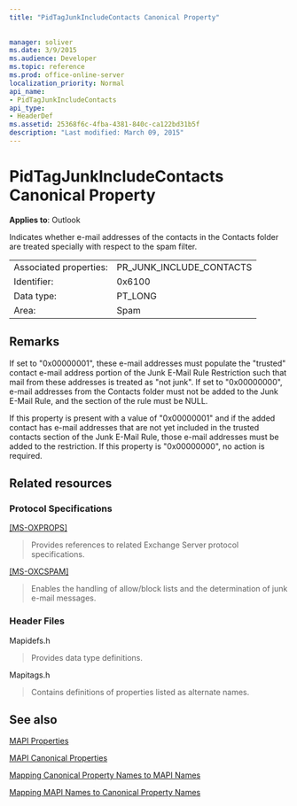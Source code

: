 ```yaml
---
title: "PidTagJunkIncludeContacts Canonical Property"
 
 
manager: soliver
ms.date: 3/9/2015
ms.audience: Developer
ms.topic: reference
ms.prod: office-online-server
localization_priority: Normal
api_name:
- PidTagJunkIncludeContacts
api_type:
- HeaderDef
ms.assetid: 25368f6c-4fba-4381-840c-ca122bd31b5f
description: "Last modified: March 09, 2015"
---
```


# PidTagJunkIncludeContacts Canonical Property

  
  
**Applies to**: Outlook 
  
Indicates whether e-mail addresses of the contacts in the Contacts folder are treated specially with respect to the spam filter.
  
|||
|:-----|:-----|
|Associated properties:  <br/> |PR_JUNK_INCLUDE_CONTACTS  <br/> |
|Identifier:  <br/> |0x6100  <br/> |
|Data type:  <br/> |PT_LONG  <br/> |
|Area:  <br/> |Spam  <br/> |
   
## Remarks

If set to "0x00000001", these e-mail addresses must populate the "trusted" contact e-mail address portion of the Junk E-Mail Rule Restriction such that mail from these addresses is treated as "not junk". If set to "0x00000000", e-mail addresses from the Contacts folder must not be added to the Junk E-Mail Rule, and the section of the rule must be NULL.
  
If this property is present with a value of "0x00000001" and if the added contact has e-mail addresses that are not yet included in the trusted contacts section of the Junk E-Mail Rule, those e-mail addresses must be added to the restriction. If this property is "0x00000000", no action is required.
  
## Related resources

### Protocol Specifications

[[MS-OXPROPS]](http://msdn.microsoft.com/library/f6ab1613-aefe-447d-a49c-18217230b148%28Office.15%29.aspx)
  
> Provides references to related Exchange Server protocol specifications.
    
[[MS-OXCSPAM]](http://msdn.microsoft.com/library/522f8587-4aed-4cd6-831b-40bd87862189%28Office.15%29.aspx)
  
> Enables the handling of allow/block lists and the determination of junk e-mail messages.
    
### Header Files

Mapidefs.h
  
> Provides data type definitions.
    
Mapitags.h
  
> Contains definitions of properties listed as alternate names.
    
## See also



[MAPI Properties](mapi-properties.md)
  
[MAPI Canonical Properties](mapi-canonical-properties.md)
  
[Mapping Canonical Property Names to MAPI Names](mapping-canonical-property-names-to-mapi-names.md)
  
[Mapping MAPI Names to Canonical Property Names](mapping-mapi-names-to-canonical-property-names.md)

